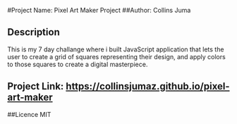 #Project Name: Pixel Art Maker Project
##Author: Collins Juma


## Description 

This is my 7 day challange where i built JavaScript application that lets the user to create a grid of squares representing their design, and apply colors to those squares to create a digital masterpiece.

## Project Link: https://collinsjumaz.github.io/pixel-art-maker
##Licence 
MIT